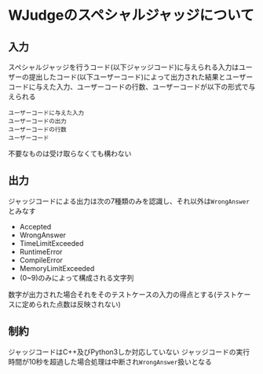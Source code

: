 # WJudgeのスペシャルジャッジについて

## 入力

スペシャルジャッジを行うコード(以下ジャッジコード)に与えられる入力はユーザーの提出したコード(以下ユーザーコード)によって出力された結果とユーザーコードに与えた入力、ユーザーコードの行数、ユーザーコードが以下の形式で与えられる
```
ユーザーコードに与えた入力
ユーザーコードの出力
ユーザーコードの行数
ユーザーコード
```
不要なものは受け取らなくても構わない

## 出力

ジャッジコードによる出力は次の7種類のみを認識し、それ以外は`WrongAnswer`とみなす
- Accepted
- WrongAnswer
- TimeLimitExceeded
- RuntimeError
- CompileError
- MemoryLimitExceeded
- (0~9)のみによって構成される文字列
  
数字が出力された場合それをそのテストケースの入力の得点とする(テストケースに定められた点数は反映されない)

## 制約
ジャッジコードはC++及びPython3しか対応していない
ジャッジコードの実行時間が10秒を超過した場合処理は中断され`WrongAnswer`扱いとなる
